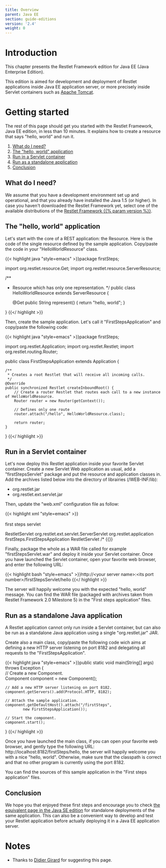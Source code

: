 ```yaml
---
title: Overview
parent: Java EE
section: guide-editions
version: '2.4'
weight: 0
---
```

# Introduction

This chapter presents the Restlet Framework edition for Java EE (Java
Enterprise Edition).

This edition is aimed for development and deployment of Restlet
applications inside Java EE application server, or more precisely inside
Servlet containers such as [Apache
Tomcat](http://tomcat.apache.org/).

# Getting started

The rest of this page should get you started with the Restlet Framework,
Java EE edition, in less than 10 minutes. It explains how to create a
resource that says "hello, world" and run it.

1.  [What do I need?](#what_do_i_need)
2.  [The "hello, world" application](#the-hello-world-application)
3.  [Run in a Servlet container](#run-in-a-servlet-container)
4.  [Run as a standalone application](#run-as-a-standalone-java-application)
5.  [Conclusion](#conclusion)

## What do I need?

We assume that you have a development environment set up and
operational, and that you already have installed the Java 1.5 (or
higher). In case you haven't downloaded the Restlet Framework yet,
select one of the available distributions of the [Restlet Framework
{{% param version %}}](/downloads/current).

## The "hello, world" application

Let's start with the core of a REST application: the Resource. Here is
the code of the single resource defined by the sample application.
Copy/paste the code in your "HelloWorldResource" class.


{{< highlight java "style=emacs" >}}package firstSteps;

import org.restlet.resource.Get;
import org.restlet.resource.ServerResource;

/**
 * Resource which has only one representation.
 */
public class HelloWorldResource extends ServerResource {

    @Get
    public String represent() {
        return "hello, world";
    }

}
{{</ highlight >}}

Then, create the sample application. Let's call it
"FirstStepsApplication" and copy/paste the following code:


{{< highlight java "style=emacs" >}}package firstSteps;

import org.restlet.Application;
import org.restlet.Restlet;
import org.restlet.routing.Router;

public class FirstStepsApplication extends Application {

    /**
     * Creates a root Restlet that will receive all incoming calls.
     */
    @Override
    public synchronized Restlet createInboundRoot() {
        // Create a router Restlet that routes each call to a new instance of HelloWorldResource.
        Router router = new Router(getContext());

        // Defines only one route
        router.attach("/hello", HelloWorldResource.class);

        return router;
    }

}
{{</ highlight >}}

## Run in a Servlet container

Let's now deploy this Restlet application inside your favorite Servlet
container. Create a new Servlet Web application as usual, add a
"firstStepsServlet" package and put the resource and application classes
in. Add the archives listed below into the directory of librairies
(/WEB-INF/lib):

-   org.restlet.jar
-   org.restlet.ext.servlet.jar

Then, update the "web.xml" configuration file as follow:


{{< highlight xml "style=emacs" >}}<?xml version="1.0" encoding="UTF-8"?>  
<web-app id="WebApp_ID" version="2.4"  
            xmlns="http://java.sun.com/xml/ns/j2ee"  
            xmlns:xsi="http://www.w3.org/2001/XMLSchema-instance"  
            xsi:schemaLocation="http://java.sun.com/xml/ns/j2ee  
                 http://java.sun.com/xml/ns/j2ee/web-app_2_4.xsd">  
   <display-name>first steps servlet</display-name>  

   <!-- Restlet adapter -->  
   <servlet>  
      <servlet-name>RestletServlet</servlet-name>  
      <servlet-class>org.restlet.ext.servlet.ServerServlet</servlet-class>
      <init-param>
            <!-- Application class name -->
            <param-name>org.restlet.application</param-name>
            <param-value>firstSteps.FirstStepsApplication</param-value>
      </init-param>
   </servlet>  

   <!-- Catch all requests -->  
   <servlet-mapping>  
      <servlet-name>RestletServlet</servlet-name>  
      <url-pattern>/*</url-pattern>  
   </servlet-mapping>  
</web-app>
{{</ highlight >}}

Finally, package the whole as a WAR file called for example
"firstStepsServlet.war" and deploy it inside your Servlet container.
Once you have launched the Servlet container, open your favorite web
browser, and enter the following URL:

{{< highlight bash "style=emacs" >}}http://&lt;your server name&gt;:&lt;its port number&gt;/firstStepsServlet/hello
{{</ highlight >}}

The server will happily welcome you with the expected "hello, world"
message. You can find the WAR file (packaged with archives taken from
Restlet Framework 2.0 Milestone 5) in the "First steps application"
files.

## Run as a standalone Java application

A Restlet application cannot only run inside a Servlet container, but
can also be run as a standalone Java application using a single
"org.restlet.jar" JAR.

Create also a main class, copy/paste the following code wich aims at
defining a new HTTP server listening on port 8182 and delegating all
requests to the "FirstStepsApplication".


{{< highlight java "style=emacs" >}}public static void main(String[] args) throws Exception {  
    // Create a new Component.  
    Component component = new Component();  

    // Add a new HTTP server listening on port 8182.  
    component.getServers().add(Protocol.HTTP, 8182);  

    // Attach the sample application.  
    component.getDefaultHost().attach("/firstSteps",  
            new FirstStepsApplication());  

    // Start the component.  
    component.start();  
}
{{</ highlight >}}

Once you have launched the main class, if you can open your favorite web
browser, and gently type the following URL:
http://localhost:8182/firstSteps/hello, the server will happily welcome
you with a nice "hello, world". Otherwise, make sure that the classpath
is correct and that no other program is currently using the port 8182.

You can find the sources of this sample application in the "First steps
application" files.

## Conclusion

We hope you that enjoyed these first steps and encourage you to check
[the equivalent page in the Java SE edition](../jse/overview "Restlet edition for Java SE")
for standalone deployments of the same application. This can also be a
convenient way to develop and test your Restlet application before
actually deploying it in a Java EE application server.

# Notes

-   Thanks to [Didier
    Girard](http://www.ongwt.com/)
    for suggesting this page.
